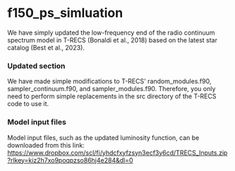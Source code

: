 # f150_ps_simluation
We have simply updated the low-frequency end of the radio continuum spectrum model in T-RECS (Bonaldi et al., 2018) based on the latest star catalog (Best et al., 2023).

### Updated section
We have made simple modifications to T-RECS' random_modules.f90, sampler_continuum.f90, and sampler_modules.f90.   Therefore, you only need to perform simple replacements in the src directory of the T-RECS code to use it.

### Model input files
Model input files, such as the updated luminosity function, can be downloaded from this link: https://www.dropbox.com/scl/fi/yhdcfxyfzsyn3ecf3y6cd/TRECS_Inputs.zip?rlkey=kiz2h7xo9poqpzso86hj4e284&dl=0
